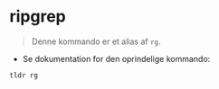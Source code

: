 # ripgrep

> Denne kommando er et alias af `rg`.

- Se dokumentation for den oprindelige kommando:

`tldr rg`
